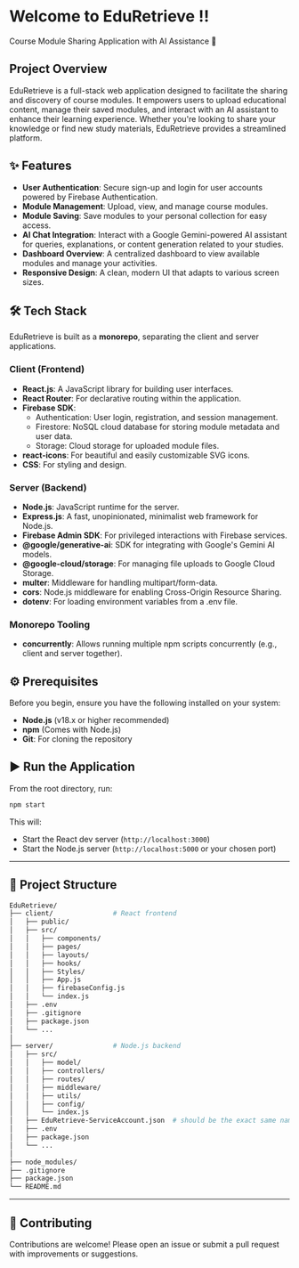 # Welcome to EduRetrieve !!
Course Module Sharing Application with AI Assistance 🚀

## Project Overview
EduRetrieve is a full-stack web application designed to facilitate the sharing and discovery of course modules. It empowers users to upload educational content, manage their saved modules, and interact with an AI assistant to enhance their learning experience. Whether you're looking to share your knowledge or find new study materials, EduRetrieve provides a streamlined platform.

## ✨ Features
- **User Authentication**: Secure sign-up and login for user accounts powered by Firebase Authentication.
- **Module Management**: Upload, view, and manage course modules.
- **Module Saving**: Save modules to your personal collection for easy access.
- **AI Chat Integration**: Interact with a Google Gemini-powered AI assistant for queries, explanations, or content generation related to your studies.
- **Dashboard Overview**: A centralized dashboard to view available modules and manage your activities.
- **Responsive Design**: A clean, modern UI that adapts to various screen sizes.

## 🛠️ Tech Stack

EduRetrieve is built as a **monorepo**, separating the client and server applications.

### Client (Frontend)
- **React.js**: A JavaScript library for building user interfaces.
- **React Router**: For declarative routing within the application.
- **Firebase SDK**:
  - Authentication: User login, registration, and session management.
  - Firestore: NoSQL cloud database for storing module metadata and user data.
  - Storage: Cloud storage for uploaded module files.
- **react-icons**: For beautiful and easily customizable SVG icons.
- **CSS**: For styling and design.

### Server (Backend)
- **Node.js**: JavaScript runtime for the server.
- **Express.js**: A fast, unopinionated, minimalist web framework for Node.js.
- **Firebase Admin SDK**: For privileged interactions with Firebase services.
- **@google/generative-ai**: SDK for integrating with Google's Gemini AI models.
- **@google-cloud/storage**: For managing file uploads to Google Cloud Storage.
- **multer**: Middleware for handling multipart/form-data.
- **cors**: Node.js middleware for enabling Cross-Origin Resource Sharing.
- **dotenv**: For loading environment variables from a .env file.

### Monorepo Tooling
- **concurrently**: Allows running multiple npm scripts concurrently (e.g., client and server together).

## ⚙️ Prerequisites
Before you begin, ensure you have the following installed on your system:
- **Node.js** (v18.x or higher recommended)
- **npm** (Comes with Node.js)
- **Git**: For cloning the repository

## ▶️ Run the Application
From the root directory, run:
```bash
npm start
```
This will:
- Start the React dev server (`http://localhost:3000`)
- Start the Node.js server (`http://localhost:5000` or your chosen port)

---

## 📂 Project Structure
```bash
EduRetrieve/
├── client/               # React frontend
│   ├── public/
│   ├── src/
│   │   ├── components/
│   │   ├── pages/
│   │   ├── layouts/
│   │   ├── hooks/
│   │   ├── Styles/
│   │   ├── App.js
│   │   ├── firebaseConfig.js
│   │   └── index.js
│   ├── .env
│   ├── .gitignore
│   ├── package.json
│   └── ...
│
├── server/               # Node.js backend
│   ├── src/
│   │   ├── model/
│   │   ├── controllers/
│   │   ├── routes/
│   │   ├── middleware/
│   │   ├── utils/
│   │   ├── config/
│   │   └── index.js
│   ├── EduRetrieve-ServiceAccount.json  # should be the exact same name!
│   ├── .env
│   ├── package.json
│   └── ...
│
├── node_modules/
├── .gitignore
├── package.json
└── README.md
```
---

## 🤝 Contributing
Contributions are welcome! Please open an issue or submit a pull request with improvements or suggestions.